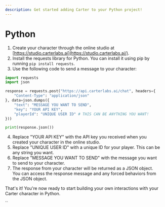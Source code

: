 ```yaml
---
description: Get started adding Carter to your Python project!
---
```


# Python

1. Create your character through the online studio at [https://studio.carterlabs.ai](https://studio.carterlabs.ai/).
2. Install the requests library for Python. You can install it using pip by running `pip install requests`.
3. Use the following code to send a message to your character:

```python
import requests
import json

response = requests.post("https://api.carterlabs.ai/chat", headers={
    "Content-Type": "application/json"
}, data=json.dumps({
    "text": "MESSAGE YOU WANT TO SEND",
    "key": "YOUR API KEY",
    "playerId": "UNIQUE USER ID" # THIS CAN BE ANYTHING YOU WANT!
}))

print(response.json())

```

4. Replace "YOUR API KEY" with the API key you received when you created your character in the online studio.
5. Replace "UNIQUE USER ID" with a unique ID for your player. This can be any string you want.
6. Replace "MESSAGE YOU WANT TO SEND" with the message you want to send to your character.
7. The response from your character will be returned as a JSON object. You can access the response message and any forced behaviors from the JSON object.

That's it! You're now ready to start building your own interactions with your Carter character in Python.

``
